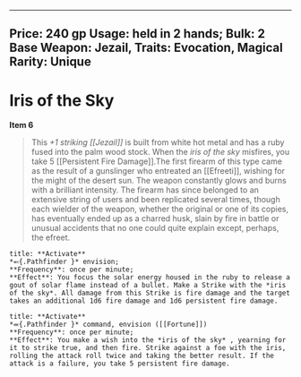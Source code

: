 
---
Price: 240 gp
Usage: held in 2 hands;
Bulk: 2
Base Weapon: Jezail,
Traits: Evocation, Magical
Rarity: Unique
---

# Iris of the Sky

**Item 6**

> This *+1 striking [[Jezail]]* is built from white hot metal and has a ruby fused into the palm wood stock. When the *iris of the sky* misfires, you take 5 [[Persistent Fire Damage]].The first firearm of this type came as the result of a gunslinger who entreated an [[Efreeti]], wishing for the might of the desert sun. The weapon constantly glows and burns with a brilliant intensity. The firearm has since belonged to an extensive string of users and been replicated several times, though each wielder of the weapon, whether the original or one of its copies, has eventually ended up as a charred husk, slain by fire in battle or unusual accidents that no one could quite explain except, perhaps, the efreet.

```ad-embed-ability
title: **Activate**
*⬻{.Pathfinder }* envision; 
**Frequency**: once per minute;
**Effect**: You focus the solar energy housed in the ruby to release a gout of solar flame instead of a bullet. Make a Strike with the *iris of the sky*. All damage from this Strike is fire damage and the target takes an additional 1d6 fire damage and 1d6 persistent fire damage.

```

```ad-embed-ability
title: **Activate**
*⬺{.Pathfinder }* command, envision ([[Fortune]]) 
**Frequency**: once per minute;
**Effect**: You make a wish into the *iris of the sky* , yearning for it to strike true, and then fire. Strike against a foe with the iris, rolling the attack roll twice and taking the better result. If the attack is a failure, you take 5 persistent fire damage.

```
